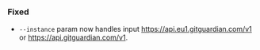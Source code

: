 ### Fixed

- `--instance` param now handles input https://api.eu1.gitguardian.com/v1 or https://api.gitguardian.com/v1.
